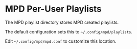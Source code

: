 # MPD Per-User Playlists

The MPD playlist directory stores MPD created playlists.

The default configuration sets this to `~/.config/mpd/playlists`.

Edit `~/.config/mpd/mpd.conf` to customize this location.
